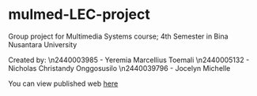 # mulmed-LEC-project
Group project for Multimedia Systems course; 4th Semester in Bina Nusantara University

Created by:
  \n2440003985 - Yeremia Marcellius Toemali
  \n2440005132 - Nicholas Christandy Onggosusilo
  \n2440039796 - Jocelyn Michelle

You can view published web [here](https://jmkho.github.io/mulmed-LEC-project/html/home.html)
